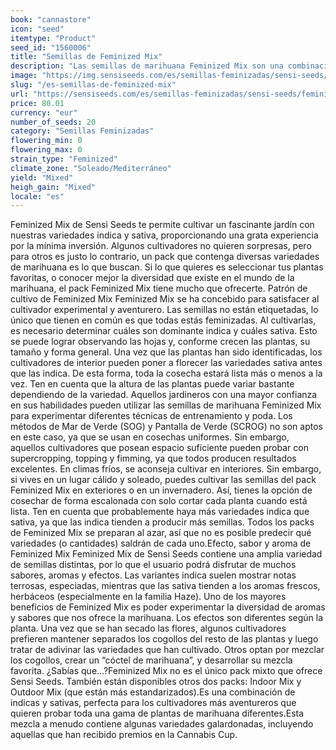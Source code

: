 ```yaml
---
book: "cannastore"
icon: "seed"
itemtype: "Product"
seed_id: "1560006"
title: "Semillas de Feminized Mix"
description: "Las semillas de marihuana Feminized Mix son una combinación al azar de variedades premium de Sensi Seeds, ideales para experimentar a bajo precio."
image: "https://img.sensiseeds.com/es/semillas-feminizadas/sensi-seeds/feminized-mix-image.png"
slug: "/es-semillas-de-feminized-mix"
url: "https://sensiseeds.com/es/semillas-feminizadas/sensi-seeds/feminized-mix?a_aid=cannastore"
price: 80.01
currency: "eur"
number_of_seeds: 20
category: "Semillas Feminizadas"
flowering_min: 0
flowering_max: 0
strain_type: "Feminized"
climate_zone: "Soleado/Mediterráneo"
yield: "Mixed"
heigh_gain: "Mixed"
locale: "es"
---
```

Feminized Mix de Sensi Seeds te permite cultivar un fascinante jardín con nuestras variedades indica y sativa, proporcionando una grata experiencia por la mínima inversión. Algunos cultivadores no quieren sorpresas, pero para otros es justo lo contrario, un pack que contenga diversas variedades de marihuana es lo que buscan. Si lo que quieres es seleccionar tus plantas favoritas, o conocer mejor la diversidad que existe en el mundo de la marihuana, el pack Feminized Mix tiene mucho que ofrecerte. Patrón de cultivo de Feminized Mix Feminized Mix se ha concebido para satisfacer al cultivador experimental y aventurero. Las semillas no están etiquetadas, lo único que tienen en común es que todas estás feminizadas. Al cultivarlas, es necesario determinar cuáles son dominante indica y cuáles sativa. Esto se puede lograr observando las hojas y, conforme crecen las plantas, su tamaño y forma general. Una vez que las plantas han sido identificadas, los cultivadores de interior pueden poner a florecer las variedades sativa antes que las indica. De esta forma, toda la cosecha estará lista más o menos a la vez. Ten en cuenta que la altura de las plantas puede variar bastante dependiendo de la variedad. Aquellos jardineros con una mayor confianza en sus habilidades pueden utilizar las semillas de marihuana Feminized Mix para experimentar diferentes técnicas de entrenamiento y poda. Los métodos de Mar de Verde (SOG) y Pantalla de Verde (SCROG) no son aptos en este caso, ya que se usan en cosechas uniformes. Sin embargo, aquellos cultivadores que posean espacio suficiente pueden probar con supercropping, topping y fimming, ya que todos producen resultados excelentes. En climas fríos, se aconseja cultivar en interiores. Sin embargo, si vives en un lugar cálido y soleado, puedes cultivar las semillas del pack Feminized Mix en exteriores o en un invernadero. Así, tienes la opción de cosechar de forma escalonada con solo cortar cada planta cuando está lista. Ten en cuenta que probablemente haya más variedades indica que sativa, ya que las indica tienden a producir más semillas. Todos los packs de Feminized Mix se preparan al azar, así que no es posible predecir qué variedades (o cantidades) saldrán de cada uno.Efecto, sabor y aroma de Feminized Mix Feminized Mix de Sensi Seeds contiene una amplia variedad de semillas distintas, por lo que el usuario podrá disfrutar de muchos sabores, aromas y efectos. Las variantes indica suelen mostrar notas terrosas, especiadas, mientras que las sativa tienden a los aromas frescos, herbáceos (especialmente en la familia Haze). Uno de los mayores beneficios de Feminized Mix es poder experimentar la diversidad de aromas y sabores que nos ofrece la marihuana. Los efectos son diferentes según la planta. Una vez que se han secado las flores, algunos cultivadores prefieren mantener separados los cogollos del resto de las plantas y luego tratar de adivinar las variedades que han cultivado. Otros optan por mezclar los cogollos, crear un “cóctel de marihuana”, y desarrollar su mezcla favorita. ¿Sabías que…?Feminized Mix no es el único pack mixto que ofrece Sensi Seeds. También están disponibles otros dos packs: Indoor Mix y Outdoor Mix (que están más estandarizados).Es una combinación de indicas y sativas, perfecta para los cultivadores más aventureros que quieren probar toda una gama de plantas de marihuana diferentes.Esta mezcla a menudo contiene algunas variedades galardonadas, incluyendo aquellas que han recibido premios en la Cannabis Cup.
